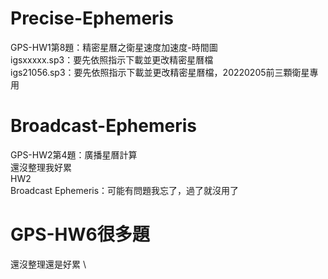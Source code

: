 # Precise-Ephemeris
GPS-HW1第8題：精密星曆之衛星速度加速度-時間圖 \
  igsxxxxx.sp3：要先依照指示下載並更改精密星曆檔 \
  igs21056.sp3：要先依照指示下載並更改精密星曆檔，20220205前三顆衛星專用 


# Broadcast-Ephemeris
GPS-HW2第4題：廣播星曆計算 \
  還沒整理我好累 \
  HW2 \
  Broadcast Ephemeris：可能有問題我忘了，過了就沒用了 

# GPS-HW6很多題
  還沒整理還是好累 \ 
